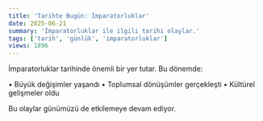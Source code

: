 ```yaml
---
title: 'Tarihte Bugün: İmparatorluklar'
date: 2025-06-21
summary: 'İmparatorluklar ile ilgili tarihi olaylar.'
tags: ['tarih', 'günlük', 'i̇mparatorluklar']
views: 1896
---
```


İmparatorluklar tarihinde önemli bir yer tutar. Bu dönemde:

• Büyük değişimler yaşandı
• Toplumsal dönüşümler gerçekleşti
• Kültürel gelişmeler oldu

Bu olaylar günümüzü de etkilemeye devam ediyor.